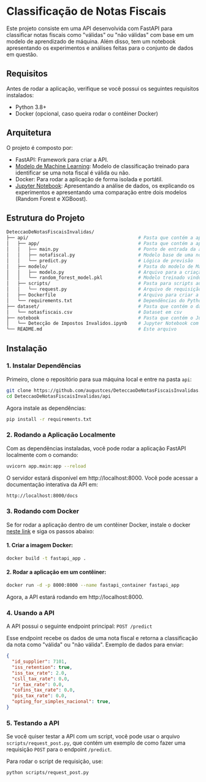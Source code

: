 # Classificação de Notas Fiscais

Este projeto consiste em uma API desenvolvida com FastAPI para classificar notas fiscais como "válidas" ou "não válidas" com base em um modelo de aprendizado de máquina. Além disso, tem um notebook apresentando os experimentos e análises feitas para o conjunto de dados em questão.

## Requisitos

Antes de rodar a aplicação, verifique se você possui os seguintes requisitos instalados:

- Python 3.8+
- Docker (opcional, caso queira rodar o contêiner Docker)

## Arquitetura
O projeto é composto por:

- FastAPI: Framework para criar a API.
- [Modelo de Machine Learning](https://github.com/augustces/DeteccaoDeNotasFiscaisInvalidas/blob/main/api/modelo/random_forest_model.pkl): Modelo de classificação treinado para identificar se uma nota fiscal é válida ou não.
- Docker: Para rodar a aplicação de forma isolada e portátil.
- [Jupyter Notebook](https://github.com/augustces/DeteccaoDeNotasFiscaisInvalidas/blob/main/notebook/Detec%C3%A7%C3%A3o%20de%20Impostos%20Invalidos.ipynb): Apresentando a análise de dados, os explicando os experimentos e apresentando uma comparação entre dois modelos (Random Forest e XGBoost).

## Estrutura do Projeto
```bash
DeteccaoDeNotasFiscaisInvalidas/
├── api/                                        # Pasta que contém a aplicação da API e do Docker
│   ├── app/                                    # Pasta que contém a aplicação da API 
│   │   ├── main.py                             # Ponto de entrada da aplicação
│   │   ├── notafiscal.py                       # Modelo base de uma nota fiscal
│   │   └── predict.py                          # Lógica de previsão
│   ├── modelo/                                 # Pasta do modelo de Machine Learning
│   │   ├── modelo.py                           # Arquivo para a criação do modelo de classificação
│   │   └── random_forest_model.pkl             # Modelo treinado vindo do modelo.py
│   ├── scripts/                                # Pasta para scripts auxiliares
│   │   └── request.py                          # Arquivo de requisição para o servidor
│   ├── Dockerfile                              # Arquivo para criar a imagem Docker
│   └── requirements.txt                        # Dependências do Python
├── dataset/                                    # Pasta que contém o dataset
│   └── notasfiscais.csv                        # Dataset em csv
├── notebook                                    # Pasta que contém o Jupyter Notebook
│   └── Detecção de Impostos Invalidos.ipynb    # Jupyter Notebook com experimentos
└── README.md                                   # Este arquivo
```

## Instalação

### 1. **Instalar Dependências**

Primeiro, clone o repositório para sua máquina local e entre na pasta `api`:

```sh
git clone https://github.com/augustces/DeteccaoDeNotasFiscaisInvalidas.git
cd DeteccaoDeNotasFiscaisInvalidas/api
```

Agora instale as dependências:

```sh
pip install -r requirements.txt
```

### 2. **Rodando a Aplicação Localmente**

Com as dependências instaladas, você pode rodar a aplicação FastAPI localmente com o comando:

```sh
uvicorn app.main:app --reload
```

O servidor estará disponível em http://localhost:8000. Você pode acessar a documentação interativa da API em:

```sh
http://localhost:8000/docs
```

### 3. **Rodando com Docker**
Se for rodar a aplicação dentro de um contêiner Docker, instale o docker [neste link](https://docs.docker.com/get-started/get-docker/) e siga os passos abaixo:

#### 1. Criar a imagem Docker:

```sh
docker build -t fastapi_app .
```

#### 2. Rodar a aplicação em um contêiner:
```sh
docker run -d -p 8000:8000 --name fastapi_container fastapi_app

```

Agora, a API estará rodando em http://localhost:8000.

### 4. **Usando a API**

A API possui o seguinte endpoint principal: `POST /predict`

Esse endpoint recebe os dados de uma nota fiscal e retorna a classificação da nota como "válida" ou "não válida". Exemplo de dados para enviar:

```json
{
  "id_supplier": 7101,
  "iss_retention": true,
  "iss_tax_rate": 2.0,
  "csll_tax_rate": 0.0,
  "ir_tax_rate": 0.0,
  "cofins_tax_rate": 0.0,
  "pis_tax_rate": 0.0,
  "opting_for_simples_nacional": true,
}
```
### 5. **Testando a API**
Se você quiser testar a API com um script, você pode usar o arquivo `scripts/request_post.py`, que contém um exemplo de como fazer uma requisição `POST` para o endpoint `/predict`.

Para rodar o script de requisição, use:

```sh
python scripts/request_post.py

```


